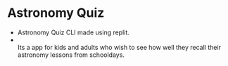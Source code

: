 # Astronomy Quiz
<ul>
  <li> Astronomy Quiz CLI made using replit. <li>
  <br/>
Its a app for kids and adults who wish to see how well they recall their astronomy lessons from schooldays.  <br/>


